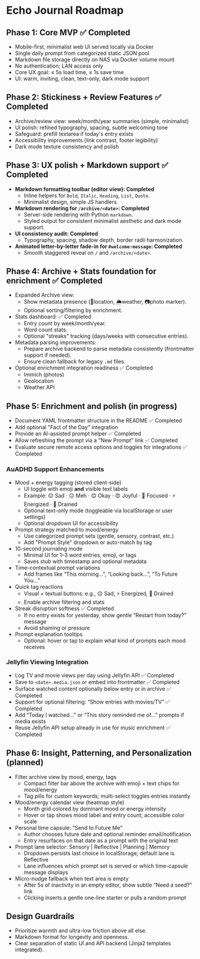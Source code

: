 # Echo Journal Roadmap

## Phase 1: Core MVP ✅ Completed
- Mobile-first, minimalist web UI served locally via Docker
- Single daily prompt from categorized static JSON pool
- Markdown file storage directly on NAS via Docker volume mount
- No authentication; LAN access only
- Core UX goal: ≤ 5s load time, ≤ 1s save time
- UI: warm, inviting, clean, text-only, dark mode support

## Phase 2: Stickiness + Review Features ✅ Completed
- Archive/review view: week/month/year summaries (simple, minimalist)
- UI polish: refined typography, spacing, subtle welcoming tone
- Safeguard: prefill textarea if today's entry exists
- Accessibility improvements (link contrast, footer legibility)
- Dark mode texture consistency and polish

## Phase 3: UX polish + Markdown support ✅ Completed
- **Markdown formatting toolbar (editor view): Completed**
  - Inline helpers for `Bold`, `Italic`, `Heading`, `List`, `Quote`.
  - Minimalist design, simple JS handlers.
- **Markdown rendering for `/archive/<date>`: Completed**
  - Server-side rendering with Python `markdown`.
  - Styled output for consistent minimalist aesthetic and dark mode support.
- **UI consistency audit: Completed** 
  - Typography, spacing, shadow depth, border radii harmonization.
- **Animated letter-by-letter fade-in for `#welcome-message`: Completed**
  - Smooth staggered reveal on `/` and `/archive/<date>`.

## Phase 4: Archive + Stats foundation for enrichment ✅ Completed
- Expanded Archive view:
  - Show metadata presence (📍location, 🌦️weather, 📷photo marker).
  - Optional sorting/filtering by enrichment.
- Stats dashboard: ✅ Completed
  - Entry count by week/month/year.
  - Word count stats.
  - Optional "streaks" tracking (days/weeks with consecutive entries).
- Metadata parsing improvements:
  - Prepare archive backend to parse metadata consistently (frontmatter support if needed).
  - Ensure clean fallback for legacy `.md` files.
- Optional enrichment integration readiness ✅ Completed
  - Immich (photos)
  - Geolocation
  - Weather API

## Phase 5: Enrichment and polish (in progress)
- Document YAML frontmatter structure in the README ✅ Completed
- Add optional "Fact of the Day" integration
- Provide an AI-assisted prompt helper ✅ Completed
- Allow refreshing the prompt via a "New Prompt" link ✅ Completed
- Evaluate secure remote access options and toggles for integrations ✅ Completed

### AuADHD Support Enhancements
- Mood + energy tagging (stored client-side)
  - UI toggle with emoji **and** visible text labels
  - Example: 😔 Sad · 😐 Meh · 😊 Okay · 😍 Joyful · 🧠 Focused · ⚡ Energized · 🪫 Drained
  - Optional text-only mode (toggleable via localStorage or user settings)
  - Optional dropdown UI for accessibility
- Prompt strategy matched to mood/energy
  - Use categorized prompt sets (gentle, sensory, contrast, etc.)
  - Add "Prompt Style" dropdown or auto-match by tag
- 10-second journaling mode
  - Minimal UI for 1–3 word entries, emoji, or tags
  - Saves stub with timestamp and optional metadata
- Time-contextual prompt variations
  - Add frames like “This morning…”, “Looking back…”, “To Future You…”
- Quick tag reactions
  - Visual + textual buttons: e.g., 😔 Sad, ⚡ Energized, 🪫 Drained
  - Enable archive filtering and stats
- Streak disruption softness ✅ Completed
  - If no entry exists for yesterday, show gentle “Restart from today?” message
  - Avoid shaming or pressure
- Prompt explanation tooltips
  - Optional: hover or tap to explain what kind of prompts each mood receives

### Jellyfin Viewing Integration
- Log TV and movie views per day using Jellyfin API ✅ Completed
- Save to `<date>.media.json` or embed into frontmatter ✅ Completed
- Surface watched content optionally below entry or in archive ✅ Completed
- Support for optional filtering: “Show entries with movies/TV” ✅ Completed
- Add “Today I watched…” or “This story reminded me of…” prompts if media exists
- Reuse Jellyfin API setup already in use for music enrichment ✅ Completed

## Phase 6: Insight, Patterning, and Personalization (planned)
- Filter archive view by mood, energy, tags
  - Compact filter bar above the archive with emoji + text chips for mood/energy
  - Tag pills for custom keywords; multi-select toggles entries instantly
- Mood/energy calendar view (heatmap style)
  - Month grid colored by dominant mood or energy intensity
  - Hover or tap shows mood label and entry count; accessible color scale
- Personal time capsule: “Send to Future Me”
  - Author chooses future date and optional reminder email/notification
  - Entry resurfaces on that date as a prompt with the original text
- Prompt lane selector: Sensory | Reflective | Planning | Memory
  - Dropdown persists last choice in localStorage; default lane is Reflective
  - Lane influences which prompt set is served or which time-capsule message displays
- Micro-nudge fallback when text area is empty
  - After 5s of inactivity in an empty editor, show subtle “Need a seed?” link
  - Clicking inserts a gentle one-line starter or pulls a random prompt

## Design Guardrails
- Prioritize warmth and ultra-low friction above all else.
- Markdown format for longevity and openness.
- Clear separation of static UI and API backend (Jinja2 templates integrated).
